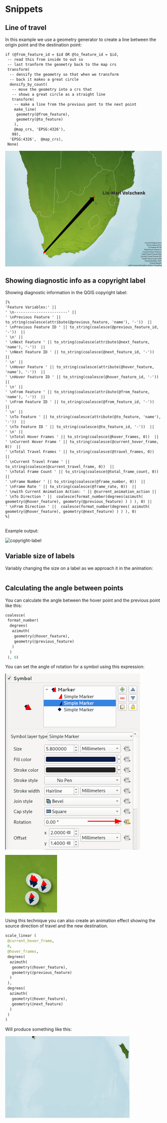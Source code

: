 # Snippets

## Line of travel

In this example we use a geometry generator to create a line between the origin point and the destination point:

```
if (@from_feature_id = $id OR @to_feature_id = $id,
 -- read this from inside to out so 
 -- last tranform the geometry back to the map crs
 transform( 
  -- densify the geometry so that when we transform
  -- back it makes a great circle
  densify_by_count(  
   -- move the geometry into a crs that 
   -- shows a great circle as a straight line
   transform( 
    -- make a line from the previous pont to the next point
    make_line( 
     geometry(@from_feature), 
     geometry(@to_feature)
    ),  
    @map_crs, 'EPSG:4326'),
   99), 
  'EPSG:4326',  @map_crs),
 None)
```

![Example output](img/make-line.png)

## Showing diagnostic info as a copyright label

Showing diagnostic information in the QGIS copyright label:

```
[%
'Feature Variables:' ||
' \n------------------------' ||
' \nPrevious Feature ' || to_string(coalesce(attribute(@previous_feature, 'name'), '-'))  ||
' \nPrevious Feature ID ' || to_string(coalesce(@previous_feature_id, '-'))  ||
' \n' ||
' \nNext Feature ' || to_string(coalesce(attribute(@next_feature, 'name'), '-'))  ||
' \nNext Feature ID ' || to_string(coalesce(@next_feature_id, '-'))  ||
' \n' ||
' \nHover Feature ' || to_string(coalesce(attribute(@hover_feature, 'name'), '-'))  ||
' \nHover Feature ID ' || to_string(coalesce(@hover_feature_id, '-'))  ||
' \n' ||
' \nFrom Feature ' || to_string(coalesce(attribute(@from_feature, 'name'), '-'))  ||
' \nFrom Feature ID ' || to_string(coalesce(@from_feature_id, '-'))  ||
' \n' ||
' \nTo Feature ' || to_string(coalesce(attribute(@to_feature, 'name'), '-'))  ||
' \nTo Feature ID ' || to_string(coalesce(@to_feature_id, '-'))  ||
' \n' ||
' \nTotal Hover Frames ' || to_string(coalesce(@hover_frames, 0))  ||
' \nCurrent Hover Frame ' || to_string(coalesce(@current_hover_frame, 0))  ||
' \nTotal Travel Frames ' || to_string(coalesce(@travel_frames, 0))  ||
' \nCurrent Travel Frame ' || to_string(coalesce(@current_travel_frame, 0))  ||
' \nTotal Frame Count ' || to_string(coalesce(@total_frame_count, 0))  ||
' \nFrame Number ' || to_string(coalesce(@frame_number, 0))  ||
' \nFrame Rate ' || to_string(coalesce(@frame_rate, 0))  ||
' \nwith Current Animation Action: ' || @current_animation_action ||
' \nTo Direction ' ||  coalesce(format_number(degrees(azimuth( geometry(@hover_feature), geometry(@previous_feature) ) ) ), 0) || 
' \nFrom Direction ' ||  coalesce(format_number(degrees( azimuth( geometry(@hover_feature), geometry(@next_feature) ) ) ), 0)
%]


```

Example output:

![copyright-label](https://user-images.githubusercontent.com/178003/161786902-04bb7fb7-d209-44cc-aaf0-bc80c6f9c130.gif)

## Variable size of labels

Variably changing the size on a label as we approach it in the animation:

```40 * ((@frame_number % @hover_frames) /  @hover_frames)
```

## Calculating the angle between points

You can calculate the angle between the hover point and the previous point like this:

```python
coalesce(
 format_number(
  degrees( 
   azimuth( 
    geometry(@hover_feature), 
    geometry(@previous_feature) 
   )
  )
 ), 0)
```

You can set the angle of rotation for a symbol using this expression:

![Rotated Symbol Preview](img/rotated-symbol-properties.png)

![Rotated Symbol Preview](img/rotated-symbol.png)

Using this technique you can also create an animation effect showing the source
direction of travel and the new destination.

```python
scale_linear (
 @current_hover_frame,
 0,
 @hover_frames,
 degrees( 
  azimuth( 
   geometry(@hover_feature), 
   geometry(@previous_feature) 
  )
 ),
 degrees( 
  azimuth( 
   geometry(@hover_feature), 
   geometry(@next_feature) 
  )
 )
)
```

Will produce something like this:

![Animated Rotated Symbol Preview](img/animated-rotating-symbol.gif)